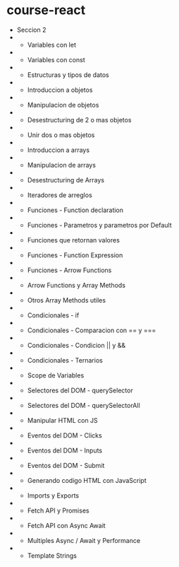 # course-react

- Seccion 2 
- - Variables con let
- - Variables con const
- - Estructuras y tipos de datos
- - Introduccion a objetos
- - Manipulacion de objetos
- - Desestructuring de 2 o mas objetos
- - Unir dos o mas objetos
- - Introduccion a arrays
- - Manipulacion de arrays
- - Desestructuring de Arrays
- - Iteradores de arreglos
- - Funciones - Function declaration
- - Funciones - Parametros y parametros por Default
- - Funciones que retornan valores
- - Funciones - Function Expression
- - Funciones - Arrow Functions
- - Arrow Functions y Array Methods
- - Otros Array Methods utiles
- - Condicionales - if
- - Condicionales - Comparacion con == y ===
- - Condicionales - Condicion || y &&
- - Condicionales - Ternarios
- - Scope de Variables
- - Selectores del DOM - querySelector
- - Selectores del DOM - querySelectorAll
- - Manipular HTML con JS
- - Eventos del DOM - Clicks
- - Eventos del DOM - Inputs
- - Eventos del DOM - Submit
- - Generando codigo HTML con JavaScript
- - Imports y Exports
- - Fetch API y Promises
- - Fetch API con Async Await
- - Multiples Async / Await y Performance
- - Template Strings